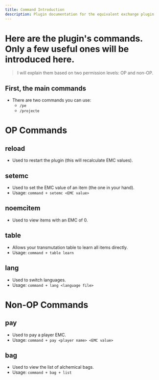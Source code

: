 ```yaml
---
title: Command Introduction
description: Plugin documentation for the equivalent exchange plugin
---
```


# Here are the plugin's commands. Only a few useful ones will be introduced here.
> I will explain them based on two permission levels: OP and non-OP.

## First, the main commands
 - There are two commands you can use:
   - `/pe`
   - `/projecte`

# OP Commands
## reload
 - Used to restart the plugin (this will recalculate EMC values).
## setemc
 - Used to set the EMC value of an item (the one in your hand).
 - Usage: `command + setemc <EMC value>`
## noemcitem
 - Used to view items with an EMC of 0.
## table
 - Allows your transmutation table to learn all items directly.
 - Usage: `command + table learn`
## lang
 - Used to switch languages.
 - Usage: `command + lang <language file>`

# Non-OP Commands
## pay
 - Used to pay a player EMC.
 - Usage: `command + pay <player name> <EMC value>`
## bag
 - Used to view the list of alchemical bags.
 - Usage: `command + bag + list`